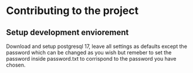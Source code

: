 # Contributing to the project

## Setup development enviorement
Download and setup postgresql 17, leave all settings as defaults except the password which can be changed as you wish but remeber to set the password inside password.txt to corrispond to the password you have chosen.
